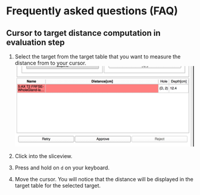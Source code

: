 # Frequently asked questions (FAQ)

## Cursor to target distance computation in evaluation step

1. Select the target from the target table that you want to measure the distance from to your cursor.
![](/assets/cursor-needle_target_selection.png)

2. Click into the sliceview.
3. Press and hold on `d` on your keyboard.
4. Move the cursor. You will notice that the distance will be displayed in the target table for the selected target.

